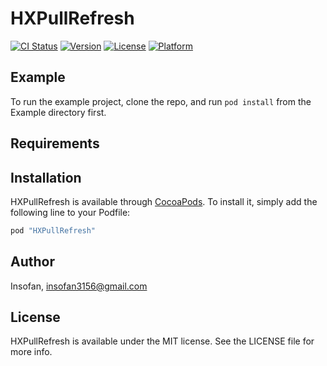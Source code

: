 # HXPullRefresh

[![CI Status](http://img.shields.io/travis/Insofan/HXPullRefresh.svg?style=flat)](https://travis-ci.org/Insofan/HXPullRefresh)
[![Version](https://img.shields.io/cocoapods/v/HXPullRefresh.svg?style=flat)](http://cocoapods.org/pods/HXPullRefresh)
[![License](https://img.shields.io/cocoapods/l/HXPullRefresh.svg?style=flat)](http://cocoapods.org/pods/HXPullRefresh)
[![Platform](https://img.shields.io/cocoapods/p/HXPullRefresh.svg?style=flat)](http://cocoapods.org/pods/HXPullRefresh)

## Example

To run the example project, clone the repo, and run `pod install` from the Example directory first.

## Requirements

## Installation

HXPullRefresh is available through [CocoaPods](http://cocoapods.org). To install
it, simply add the following line to your Podfile:

```ruby
pod "HXPullRefresh"
```

## Author

Insofan, insofan3156@gmail.com

## License

HXPullRefresh is available under the MIT license. See the LICENSE file for more info.
